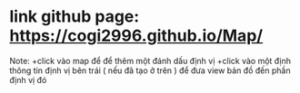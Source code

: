 # link github page: https://cogi2996.github.io/Map/
Note: 
+click vào map để để thêm một đánh dấu định vị
+click vào một định thông tin định vị bên trái ( nếu đã tạo ở trên ) để đưa view bản đồ đến phần định vị đó
